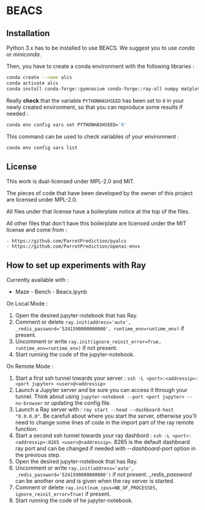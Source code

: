 # BEACS

## Installation

Python 3.x has to be installed to use BEACS. 
We suggest you to use *conda* or *miniconda*.

Then, you have to create a conda environment with the following libraries :

```bash
conda create --name alcs
conda activate alcs
conda install conda-forge::gymnasium conda-forge::ray-all numpy matplotlib seaborn pandas statistics statsmodels notebook
```

Really **check** that the variable `PYTHONHASHSEED` has been set to `0` in your newly created environment, so that you can reproduce some results if needed :
```bash
conda env config vars set PYTHONHASHSEED='0'
```

This command can be used to check variables of your environment :
```bash
conda env config vars list
```

## License

This work is dual-licensed under MPL-2.0 and MIT.

The pieces of code that have been developed by the owner of this project are licensed under MPL-2.0.

All files under that license have a boilerplate notice at the top of the files.

All other files that don't have this boilerplate are licensed under the MIT license and come from :

    - https://github.com/ParrotPrediction/pyalcs
    - https://github.com/ParrotPrediction/openai-envs

## How to set up experiments with Ray

Currently available with :
- Maze - Bench - Beacs.ipynb

On Local Mode :
1. Open the desired jupyter-notebook that has Ray.
2. Comment or delete `ray.init(address='auto', _redis_password='5241590000000000', runtime_env=runtime_env)` if present.
3. Uncomment or write `ray.init(ignore_reinit_error=True, runtime_env=runtime_env)` if not present.
4. Start running the code of the jupyter-notebook.

On Remote Mode :
1. Start a first ssh tunnel towards your server : `ssh -L <port>:<addressip>:<port jupyter> <user>@<addressip>`
2. Launch a Jupyter server and be sure you can access it through your tunnel. Think about using `jupyter-notebook --port <port jupyter> --no-browser` or updating the config file.
3. Launch a Ray server with : `ray start --head --dashboard-host "0.0.0.0"`. Be carefull about where you start the server, otherwise you'll need to change some lines of code in the import part of the ray remote function.
4. Start a second ssh tunnel towards your ray dashbord : `ssh -L <port>:<addressip>:8265 <user>@<addressip>`. 8265 is the default dashboard ray port and can be changed if needed with *--dashboard-port* option in the previous step.
5. Open the desired jupyter-notebook that has Ray.
6. Uncomment or write `ray.init(address='auto', _redis_password='5241590000000000')` if not present. *_redis_password* can be another one and is given when the ray server is started.
7. Comment or delete `ray.init(num_cpus=NB_OF_PROCESSES, ignore_reinit_error=True)` if present.
8. Start running the code of he jupyter-notebook.